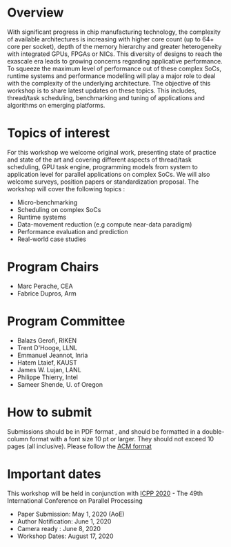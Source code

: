 # Overview
With significant progress in chip manufacturing technology, the complexity of available architectures is increasing with higher core count (up to 64+ core per socket), depth of the memory hierarchy and greater heterogeneity with integrated GPUs, FPGAs or NICs. This diversity of designs to reach the exascale era leads to growing concerns regarding applicative performance. To squeeze the maximum level of performance out of these complex SoCs, runtime systems and performance modelling will play a major role to deal with the complexity of the underlying architecture.
The objective of this workshop is to share latest updates on these topics. This includes, thread/task scheduling, benchmarking and tuning of applications and algorithms on emerging platforms.



 
 

# Topics of interest
For this workshop we welcome original work, presenting state of practice and state of the art and covering different aspects of thread/task scheduling, GPU task engine, programming models from system to application level for parallel applications on complex SoCs. We will also welcome surveys, position papers or standardization proposal. The workshop will cover the following topics :

* Micro-benchmarking
* Scheduling on complex SoCs
* Runtime systems
* Data-movement reduction (e.g compute near-data paradigm)
* Performance evaluation and prediction
* Real-world case studies




# Program Chairs
* Marc Perache, CEA 
* Fabrice Dupros, Arm	

# Program Committee 
*	Balazs Gerofi, RIKEN 
* Trent D'Hooge, LLNL
* Emmanuel Jeannot,	Inria
* Hatem Ltaief, KAUST
* James W. Lujan, LANL 
* Philippe Thierry, Intel 
* Sameer Shende, U. of Oregon 

# How to submit
Submissions should be in PDF format , and should be formatted in a double-column format with a font size 10 pt or larger. They should not exceed 10 pages (all inclusive). Please follow the [ACM format]( https://www.acm.org/publications/proceedings-template)

# Important dates
This workshop will be held in conjunction with [ICPP 2020](https://jnamaral.github.io/icpp20/) - The 49th International Conference on Parallel Processing
* Paper Submission: May 1, 2020 (AoE)
* Author Notification: June 1, 2020
* Camera ready : June 8, 2020
* Workshop Dates: August 17, 2020
